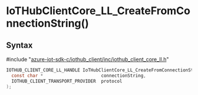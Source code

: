 # IoTHubClientCore_LL_CreateFromConnectionString()

## Syntax

\#include "[azure-iot-sdk-c/iothub_client/inc/iothub_client_core_ll.h](../iothub-client-core-ll-h.md)"  
```C
IOTHUB_CLIENT_CORE_LL_HANDLE IoTHubClientCore_LL_CreateFromConnectionString(
  const char *                      connectionString,
  IOTHUB_CLIENT_TRANSPORT_PROVIDER  protocol
);
```

